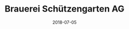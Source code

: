 ﻿---
title:          "Brauerei Schützengarten AG"
date:           "2018-07-05"
draft:          false
robotsExclude:  true
---
